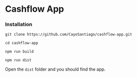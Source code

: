 # Cashflow App

### Installation

```
git clone https://github.com/CayoSantiago/cashflow-app.git
```

```
cd cashflow-app
```

```
npm run build
```

```
npm run dist
```

Open the `dist` folder and you should find the app.

